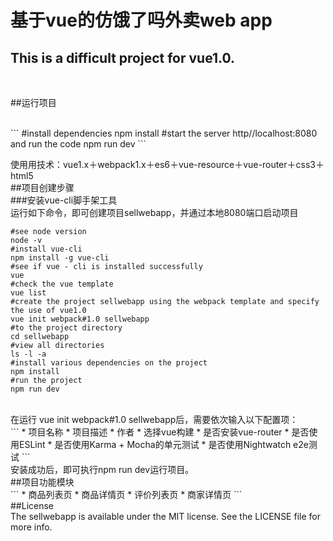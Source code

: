 基于vue的仿饿了吗外卖web app
============================
This is a difficult project for vue1.0.
----------------------------
<br>

##运行项目

<br>
```
#install dependencies
npm install
#start the server http//localhost:8080 and run the code
npm run dev
```
<br>

使用用技术：vue1.x＋webpack1.x＋es6＋vue-resource＋vue-router＋css3＋html5
<br>
##项目创建步骤
<br>
###安装vue-cli脚手架工具
<br>
运行如下命令，即可创建项目sellwebapp，并通过本地8080端口启动项目
<br>
```
#see node version
node -v
#install vue-cli
npm install -g vue-cli
#see if vue - cli is installed successfully
vue
#check the vue template
vue list
#create the project sellwebapp using the webpack template and specify the use of vue1.0
vue init webpack#1.0 sellwebapp
#to the project directory
cd sellwebapp
#view all directories
ls -l -a
#install various dependencies on the project
npm install
#run the project
npm run dev
```
<br>
在运行 vue init webpack#1.0 sellwebapp后，需要依次输入以下配置项：
<br>
```
* 项目名称
* 项目描述
* 作者
* 选择vue构建
* 是否安装vue-router
* 是否使用ESLint
* 是否使用Karma + Mocha的单元测试
* 是否使用Nightwatch e2e测试
```
<br>
安装成功后，即可执行npm run dev运行项目。
<br>
##项目功能模块
<br>
```
* 商品列表页
* 商品详情页
* 评价列表页
* 商家详情页
```
<br>
##License
<br>
The sellwebapp is available under the MIT license. See the LICENSE file for more info.


